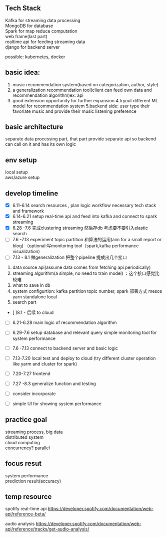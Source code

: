 ## Tech Stack 
Kafka for streaming data processing <br/>
MongoDB for database <br/>
Spark for map reduce computation<br/>
web frame(last part)<br/>
realtime api for feeding streaming data <br/>
django for backend server <br/>


possible: kubernetes, docker <br/>


## basic idea:
1. music recommendation system(based on categorization, author, style) <br/>
2. a generalization recommendation tool(client can feed own data and recommendation algorithm)ex: api <br/>
3. good extension opportunity for further expansion 
4.tryout different ML model for recommendation system 
5.backend side: user type their favoriate music and provide their
music listening preference


## basic architecture
separate data processing part, that part provide separate api 
so backend can call on it and has its own logic 



## env setup 
local setup <br/>
aws/azure setup <br/>


## develop timeline 

- [x] 6.11-6.14 search resources , plan logic workflow necessary tech stack and framework
- [x] 6.14-6.21 setup real-time api and feed into kafka and connect to spark streaming
- [x] 6.28 -7.6 完成clustering streaming 然后存db 考虑要不要引入elastic search
- [ ] 7.6 -7.13 experiment topic partition 和算法的运用(aim for a small report or blog) （optional:写monitoring tool（spark,kafka performance visualization)
- [ ] 7.13 - 8.1  做generalization 把整个pipeline 提成出几个接口

1. data source api(assume data comes from fetching api periodically)
2. streaming algorithm(a simple, no need to train model) ：这个接口感觉比较难
3. what to save in db 
4. system configurtion: kafka partition topic number, spark 部署方式 mesos yarn standalone local 
5. search part 
- [ ]8.1 - 后续 to cloud 





- [ ] 6.21-6.28 main logic of recommendation algorithm 
- [ ] 6.29-7.6  setup database and relevant query 
simple monitoring tool for system performance 
- [ ] 7.6 -7.13 connect to backend server and basic logic 
- [ ] 7.13-7.20 local test and deploy to cloud (try different cluster operation like yarm and cluster for spark)
- [ ] 7.20-7.27 frontend 
- [ ] 7.27 -8.3 generalize function and testing 
- [ ] consider incorporate 
- [ ] simple UI for showing system performance 


## practice goal 
streaming process, big data  <br/>
distributed system <br/>
cloud computing <br/>
concurrency? parallel <br/>


## focus resut
system performance <br/>
prediction result(accuracy)<br/>


## temp resource

spotify real-time api 
https://developer.spotify.com/documentation/web-api/reference-beta/    <br/>

audio analysis https://developer.spotify.com/documentation/web-api/reference/tracks/get-audio-analysis/